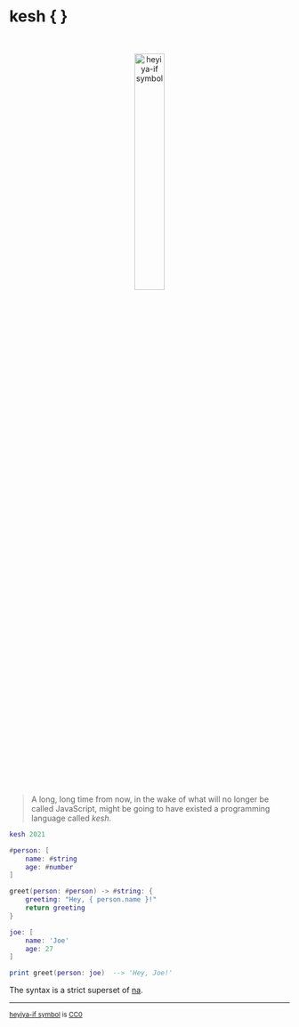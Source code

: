 # kesh { }

<p>&nbsp;</p>
<p align="center" width="100%"><img width="33%" alt="heyiya-if symbol" src="https://upload.wikimedia.org/wikipedia/commons/c/c2/Double_spirale.svg"></p>
<p>&nbsp;</p>

> A long, long time from now, in the wake of what will no longer be called JavaScript, might be going to have existed a programming language called _kesh_.


```lua
kesh 2021

#person: [
    name: #string
    age: #number
]

greet(person: #person) -> #string: {
    greeting: "Hey, { person.name }!"
    return greeting
}

joe: [
    name: 'Joe'
    age: 27
]

print greet(person: joe)  --> 'Hey, Joe!'
```

The syntax is a strict superset of [na](https://github.com/kesh-lang/na).

---

<sup>[heyiya-if symbol](https://commons.wikimedia.org/wiki/File:Double_spirale.svg) is [CC0](https://creativecommons.org/publicdomain/zero/1.0/)</sup>
